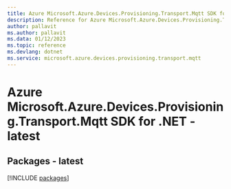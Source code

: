 ```yaml
---
title: Azure Microsoft.Azure.Devices.Provisioning.Transport.Mqtt SDK for .NET
description: Reference for Azure Microsoft.Azure.Devices.Provisioning.Transport.Mqtt SDK for .NET
author: pallavit
ms.author: pallavit
ms.data: 01/12/2023
ms.topic: reference
ms.devlang: dotnet
ms.service: microsoft.azure.devices.provisioning.transport.mqtt
---
```

# Azure Microsoft.Azure.Devices.Provisioning.Transport.Mqtt SDK for .NET - latest
## Packages - latest
[!INCLUDE [packages](microsoft.azure.devices.provisioning.transport.mqtt-index.md)]